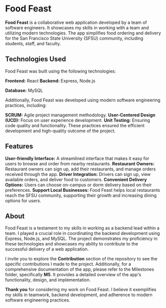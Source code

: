 # Food Feast

**Food Feast** is a collaborative web application developed by a team of software engineers. It showcases my skills in working with a team and utilizing modern technologies. The app simplifies food ordering and delivery for the San Francisco State University (SFSU) community, including students, staff, and faculty.

## Technologies Used
Food Feast was built using the following technologies:

**Frontend:** React
**Backend:** Express, Node.js

**Database:** MySQL

Additionally, Food Feast was developed using modern software engineering practices, including:

**SCRUM:** Agile project management methodology.
**User-Centered Design (UCD):** Focus on user experience development.
**Unit Testing:** Ensuring code quality and functionality.
These practices ensured the efficient development and high-quality outcome of the project.

## Features
**User-friendly Interface:** A streamlined interface that makes it easy for users to browse and order from nearby restaurants.
**Restaurant Owners:** Restaurant owners can sign up, add their restaurants, and manage orders received through the app.
**Driver Integration:** Drivers can sign up, view available orders, and deliver food to customers.
**Convenient Delivery Options:** Users can choose on-campus or dorm delivery based on their preferences.
**Support Local Businesses:** Food Feast helps local restaurants reach the SFSU community, supporting their growth and increasing dining options for users.



## About
Food Feast is a testament to my skills in working as a backend lead within a team. I played a crucial role in coordinating the backend development using Express, Node.js, and MySQL. The project demonstrates my proficiency in these technologies and showcases my ability to contribute to the successful delivery of a web application.

I invite you to explore the **Contribution** section of the repository to see the specific contributions I made to the project.
Additionally, for a comprehensive documentation of the app, please refer to the Milestones folder, specifically **M5**. It provides a detailed overview of the app's functionality, design, and implementation.

**Thank you** for considering my work on Food Feast. I believe it exemplifies my skills in teamwork, backend development, and adherence to modern software engineering practices.

